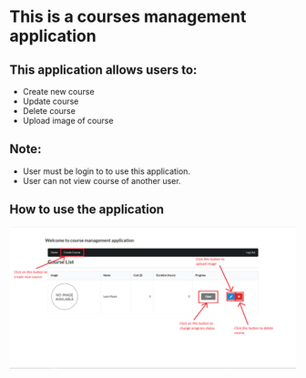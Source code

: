 # This is a courses management application
## This application allows users to:
 - Create new course
 - Update course
 - Delete course
 - Upload image of course

## Note:
 - User must be login to to use this application.
 - User can not view course of another user.

## How to use the application

![Alt text](images/manual.png?raw=true "Image 1")